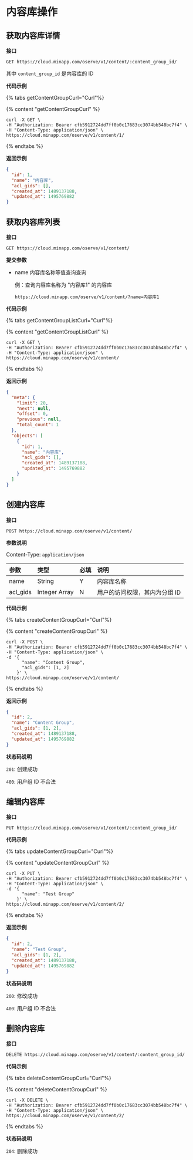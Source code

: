 # 内容库操作

## 获取内容库详情

**接口**

`GET https://cloud.minapp.com/oserve/v1/content/:content_group_id/`

其中 `content_group_id` 是内容库的 ID

**代码示例**

{% tabs getContentGroupCurl="Curl"%}

{% content "getContentGroupCurl" %}

```
curl -X GET \
-H "Authorization: Bearer cfb5912724dd7ff0b0c17683cc3074bb548bc7f4" \
-H "Content-Type: application/json" \
https://cloud.minapp.com/oserve/v1/content/1/
```

{% endtabs %}

**返回示例**

```json
{
  "id": 1,
  "name": "内容库",
  "acl_gids": [],
  "created_at": 1489137188,
  "updated_at": 1495769882
}
```

## 获取内容库列表

**接口**

`GET https://cloud.minapp.com/oserve/v1/content/`

**提交参数**

- name 内容库名称等值查询查询

  例：查询内容库名称为 "内容库1" 的内容库

  `https://cloud.minapp.com/oserve/v1/content/?name=内容库1`



**代码示例**

{% tabs getContentGroupListCurl="Curl"%}

{% content "getContentGroupListCurl" %}

```
curl -X GET \
-H "Authorization: Bearer cfb5912724dd7ff0b0c17683cc3074bb548bc7f4" \
-H "Content-Type: application/json" \
https://cloud.minapp.com/oserve/v1/content/
```

{% endtabs %}

**返回示例**

```json
{
  "meta": {
    "limit": 20,
    "next": null,
    "offset": 0,
    "previous": null,
    "total_count": 1
  },
  "objects": [
    {
      "id": 1,
      "name": "内容库",
      "acl_gids": [],
      "created_at": 1489137188,
      "updated_at": 1495769882
    }
  ]
}
```

## 创建内容库

**接口**

`POST https://cloud.minapp.com/oserve/v1/content/`

**参数说明**

Content-Type: `application/json`

|   参数    |      类型     | 必填 | 说明 |
| :------- | :-----------  | :--- | :--- |
| name     | String        |  Y   | 内容库名称 |
| acl_gids | Integer Array |  N   | 用户的访问权限，其内为分组 ID |

**代码示例**

{% tabs createContentGroupCurl="Curl"%}

{% content "createContentGroupCurl" %}

```
curl -X POST \
-H "Authorization: Bearer cfb5912724dd7ff0b0c17683cc3074bb548bc7f4" \
-H "Content-Type: application/json" \
-d '{
      "name": "Content Group",
      "acl_gids": [1, 2]
    }' \
https://cloud.minapp.com/oserve/v1/content/
```

{% endtabs %}

**返回示例**

```json
{
  "id": 2,
  "name": "Content Group",
  "acl_gids": [1, 2],
  "created_at": 1489137188,
  "updated_at": 1495769882
}
```

**状态码说明**

`201`: 创建成功

`400`: 用户组 ID 不合法


## 编辑内容库

**接口**

`PUT https://cloud.minapp.com/oserve/v1/content/:content_group_id/`


**代码示例**

{% tabs updateContentGroupCurl="Curl"%}

{% content "updateContentGroupCurl" %}

```
curl -X PUT \
-H "Authorization: Bearer cfb5912724dd7ff0b0c17683cc3074bb548bc7f4" \
-H "Content-Type: application/json" \
-d '{
      "name": "Test Group"
    }' \
https://cloud.minapp.com/oserve/v1/content/2/
```

{% endtabs %}

**返回示例**

```json
{
  "id": 2,
  "name": "Test Group",
  "acl_gids": [1, 2],
  "created_at": 1489137188,
  "updated_at": 1495769882
}
```

**状态码说明**

`200`: 修改成功

`400`: 用户组 ID 不合法


## 删除内容库

**接口**

`DELETE https://cloud.minapp.com/oserve/v1/content/:content_group_id/`


**代码示例**

{% tabs deleteContentGroupCurl="Curl"%}

{% content "deleteContentGroupCurl" %}

```
curl -X DELETE \
-H "Authorization: Bearer cfb5912724dd7ff0b0c17683cc3074bb548bc7f4" \
-H "Content-Type: application/json" \
https://cloud.minapp.com/oserve/v1/content/2/
```

{% endtabs %}


**状态码说明**

`204`: 删除成功
